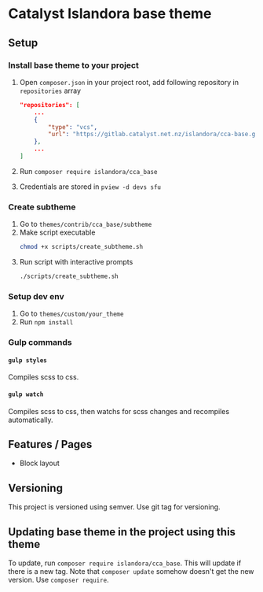 # Catalyst Islandora base theme

## Setup

### Install base theme to your project

1. Open `composer.json` in your project root, add following repository in `repositories` array

   ```json
   "repositories": [
       ...
       {
           "type": "vcs",
           "url": "https://gitlab.catalyst.net.nz/islandora/cca-base.git"
       },
       ...
   ]
   ```

1. Run `composer require islandora/cca_base`
1. Credentials are stored in `pview -d devs sfu`

### Create subtheme

1. Go to `themes/contrib/cca_base/subtheme`
1. Make script executable
   ```bash
   chmod +x scripts/create_subtheme.sh
   ```
1. Run script with interactive prompts
   ```bash
   ./scripts/create_subtheme.sh
   ```

### Setup dev env

1. Go to `themes/custom/your_theme`
1. Run `npm install`

### Gulp commands

#### `gulp styles`

Compiles scss to css.

#### `gulp watch`

Compiles scss to css, then watchs for scss changes and recompiles automatically.

## Features / Pages

- Block layout

## Versioning

This project is versioned using semver. Use git tag for versioning.

## Updating base theme in the project using this theme

To update, run `composer require islandora/cca_base`. This will update if there is a new tag.
Note that `composer update` somehow doesn't get the new version. Use `composer require`.

